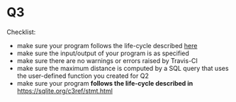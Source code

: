 # Q3

Checklist:
* make sure your program follows the life-cycle described [here](https://sqlite.org/c3ref/stmt.html)
* make sure the input/output of your program is as specified
* make sure there are no warnings or errors raised by Travis-CI
* make sure the maximum distance is computed by a SQL query that uses the user-defined function you created for Q2
* make sure your program **follows the life-cycle described in** <a href='https://sqlite.org/c3ref/stmt.html'>https://sqlite.org/c3ref/stmt.html</a>
